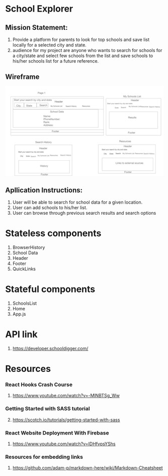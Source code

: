 # School Explorer
## Mission Statement:
1.  Provide a platform for parents to look for top schools and save list locally for a selected city and state.
2.  audience for my project are anyone who wants to search for schools for a city/state and select few schools from the list and save schools to his/her schools list for a future reference.

## Wireframe
![wireframe](./schoolexplorer-wireframe-updated.png)

## Apllication Instructions:

 1. User will be able to search for school data for a given location.
 2. User can add schools to his/her list.
 3. User can browse through previous search results and search options

 # Stateless components
 1.   BrowserHistory
 2.   School Data
 3.   Header
 4.   Footer
 6.   QuickLinks

 # Stateful components
 1.   SchoolsList 
 2.   Home
 3.   App.js
 # API link
 1. https://developer.schooldigger.com/

 #  Resources
 ###    React Hooks Crash Course
1.  https://www.youtube.com/watch?v=-MlNBTSg_Ww
### Getting Started with SASS tutorial
2.  https://scotch.io/tutorials/getting-started-with-sass

### React Website Deployment With Firebase
1.  https://www.youtube.com/watch?v=IDHfvpsYShs

### Resources for embedding links
1.  https://github.com/adam-p/markdown-here/wiki/Markdown-Cheatsheet




